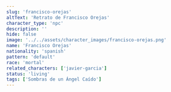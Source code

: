 ```yaml
---
slug: 'francisco-orejas'
altText: 'Retrato de Francisco Orejas'
character_type: 'npc'
description: ''
hide: false
image: '../../assets/character_images/francisco-orejas.png'
name: 'Francisco Orejas'
nationality: 'spanish'
pattern: 'default'
race: 'mortal'
related_characters: ['javier-garcia']
status: 'living'
tags: ['Sombras de un Ángel Caído']
---
```

